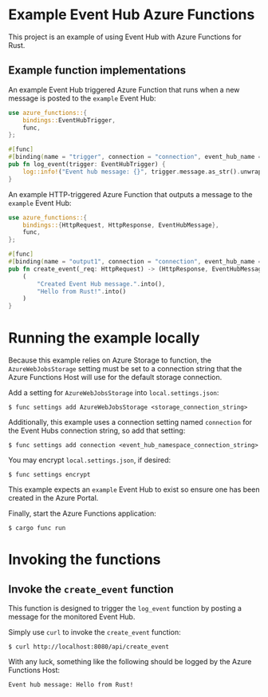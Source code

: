 # Example Event Hub Azure Functions

This project is an example of using Event Hub with Azure Functions for Rust.

## Example function implementations

An example Event Hub triggered Azure Function that runs when a new message is posted
to the `example` Event Hub:

```rust
use azure_functions::{
    bindings::EventHubTrigger,
    func,
};

#[func]
#[binding(name = "trigger", connection = "connection", event_hub_name = "example")]
pub fn log_event(trigger: EventHubTrigger) {
    log::info!("Event hub message: {}", trigger.message.as_str().unwrap());
}
```

An example HTTP-triggered Azure Function that outputs a message to the `example` Event Hub:

```rust
use azure_functions::{
    bindings::{HttpRequest, HttpResponse, EventHubMessage},
    func,
};

#[func]
#[binding(name = "output1", connection = "connection", event_hub_name = "example")]
pub fn create_event(_req: HttpRequest) -> (HttpResponse, EventHubMessage) {
    (
        "Created Event Hub message.".into(),
        "Hello from Rust!".into()
    )
}
```

# Running the example locally

Because this example relies on Azure Storage to function, the `AzureWebJobsStorage` setting must be set to a connection string that the Azure Functions Host will use for the default
storage connection.

Add a setting for `AzureWebJobsStorage` into `local.settings.json`:

```
$ func settings add AzureWebJobsStorage <storage_connection_string>
```

Additionally, this example uses a connection setting named `connection` for the Event Hubs connection string, so add that setting:

```
$ func settings add connection <event_hub_namespace_connection_string>
```

You may encrypt `local.settings.json`, if desired:

```
$ func settings encrypt
```

This example expects an `example` Event Hub to exist so ensure one has been created in the Azure Portal.

Finally, start the Azure Functions application:

```
$ cargo func run
```

# Invoking the functions

## Invoke the `create_event` function

This function is designed to trigger the `log_event` function by posting a message for the monitored Event Hub. 

Simply use `curl` to invoke the `create_event` function:

```
$ curl http://localhost:8080/api/create_event
```

With any luck, something like the following should be logged by the Azure Functions Host:

```
Event hub message: Hello from Rust!
```
